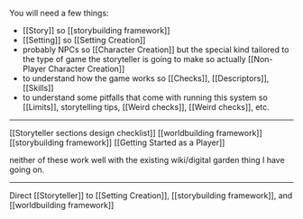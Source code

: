 You will need a few things:
- [[Story]] so [[storybuilding framework]]
- [[Setting]] so [[Setting Creation]]
- probably NPCs so [[Character Creation]] but the special kind tailored to the type of game the storyteller is going to make so actually [[Non-Player Character Creation]]
- to understand how the game works so [[Checks]], [[Descriptors]], [[Skills]]
- to understand some pitfalls that come with running this system so [[Limits]], storytelling tips, [[Weird checks]], [[Weird checks]], etc.

---

[[Storyteller sections design checklist]]
[[worldbuilding framework]]
[[storybuilding framework]]
[[Getting Started as a Player]]

neither of these work well with the existing wiki/digital garden thing I have going on.

---

Direct [[Storyteller]] to [[Setting Creation]], [[storybuilding framework]], and [[worldbuilding framework]]